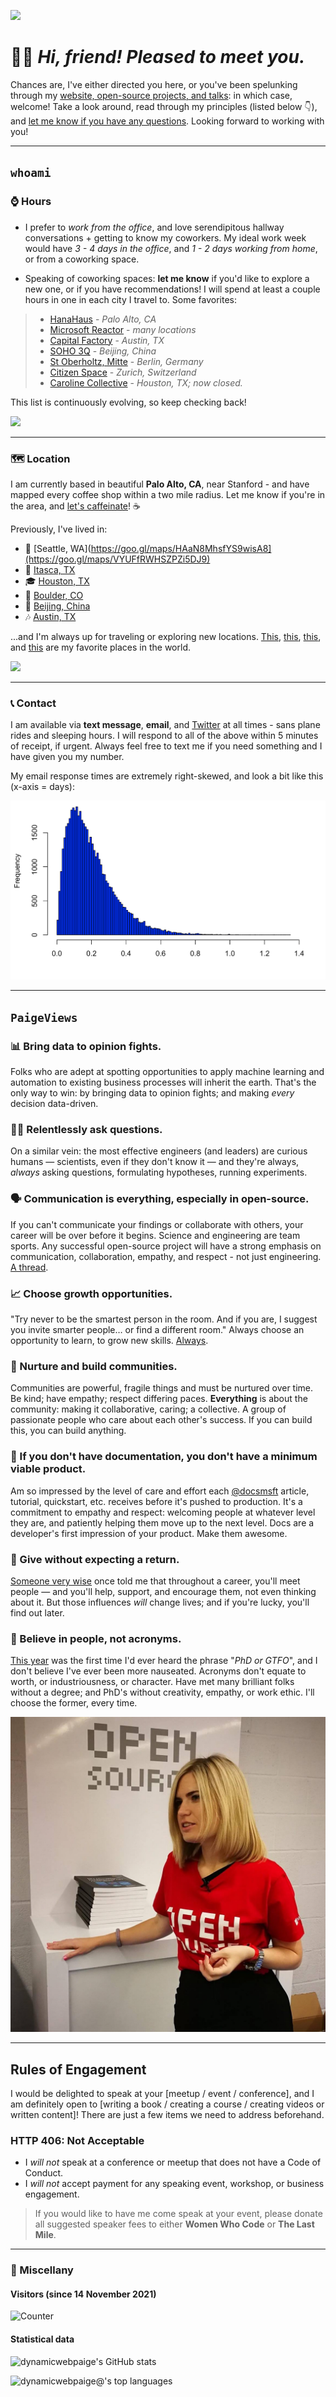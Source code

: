 ![](https://d33wubrfki0l68.cloudfront.net/8b2cd40c776adc78a6b6f0a35e3ac53569d9b6ab/6e000/assets/octocat-primed.png)

# 🙋‍♀️ _Hi, friend! Pleased to meet you._ 

Chances are, I've either directed you here, or you've been spelunking through my [website, open-source projects, and talks](https://thinking-in-data.com): in which case, welcome! Take a look around, read through my principles (listed below 👇), and [let me know if you have any questions](mailto:webpaige@google.com). Looking forward to working with you!

*******

## `whoami`

### ⌚ Hours

* I prefer to _work from the office_, and love serendipitous hallway conversations + getting to know my coworkers. My ideal work week would have _3 - 4 days in the office_, and _1 - 2 days working from home_, or from a coworking space.

* Speaking of coworking spaces: **let me know** if you'd like to explore a new one, or if you have recommendations! I will spend at least a couple hours in one in each city I travel to. Some favorites:

> * [HanaHaus](http://www.hanahaus.com/) - _Palo Alto, CA_
> * [Microsoft Reactor](https://developer.microsoft.com/en-us/reactor/) - _many locations_
> * [Capital Factory](https://www.capitalfactory.com/) - _Austin, TX_
> * [SOHO 3Q](http://www.soho3q.com/home/#!/) - _Beijing, China_
> * [St Oberholtz, Mitte](http://sanktoberholz.de/en/locations/) - _Berlin, Germany_
> * [Citizen Space](https://citizen-space.ch/) - _Zurich, Switzerland_
> * [Caroline Collective](https://www.houstonpress.com/arts/caroline-collective-is-officially-closed-6390605) - _Houston, TX; now closed._

This list is continuously evolving, so keep checking back!

![](https://pbs.twimg.com/media/DZob0mWV4AEwKuH.jpg:large)

***************

### 🗺 Location

I am currently based in beautiful **Palo Alto, CA**, near Stanford - and have mapped every coffee shop within a two mile radius. Let me know if you're in the area, and [let's caffeinate](https://calendly.com/paigebailey)! ☕

Previously, I've lived in:

* 🌲 [Seattle, WA](https://goo.gl/maps/HAaN8MhsfYS9wisA8](https://goo.gl/maps/VYUFfRWHSZPZi5DJ9)
* 🤠 [Itasca, TX](https://goo.gl/maps/76qUXHeyBcs)
* 🎓 [Houston, TX](https://goo.gl/maps/TXgq2ZAVsmP2)
* 🌌 [Boulder, CO](https://goo.gl/maps/adPT6ZSwCRT2)
* 🏮 [Beijing, China](https://goo.gl/maps/fcAfj4DkQpq)
* 🎶 [Austin, TX](https://goo.gl/maps/StdBoqh8hZs)

...and I'm always up for traveling or exploring new locations. [This](http://www.computerhistory.org/), [this](https://dynamicland.org/), [this](http://www.moesbooks.com/), and [this](https://www.menil.org/collection) are my favorite places in the world. 

![](https://pbs.twimg.com/media/Dfv_b2wUEAAcJAJ.jpg:large)

*****************

### 📞 Contact

I am available via **text message**, **email**, and [Twitter](https://www.twitter.com/dynamicwebpaige) at all times - sans plane rides and sleeping hours. I will respond to all of the above within 5 minutes of receipt, if urgent. Always feel free to text me if you need something and I have given you my number.

My email response times are extremely right-skewed, and look a bit like this (x-axis = days):

![](https://github.com/dynamicwebpaige/info/blob/master/paige_responses.png?raw=true)

**********

## `PaigeViews`

### 📊 Bring data to opinion fights.
Folks who are adept at spotting opportunities to apply machine learning and automation to existing business processes will inherit the earth. That's the only way to win: by bringing data to opinion fights; and making *every* decision data-driven.

### 🙋‍♀️ Relentlessly ask questions.
On a similar vein: the most effective engineers (and leaders) are curious humans — scientists, even if they don't know it — and they're always, *always* asking questions, formulating hypotheses, running experiments.

### 🗣 Communication is everything, especially in open-source.
If you can't communicate your findings or collaborate with others, your career will be over before it begins. Science and engineering are team sports. Any successful open-source project will have a strong emphasis on communication, collaboration, empathy, and respect - not just engineering. [A thread](https://twitter.com/DynamicWebPaige/status/945702102214594560).

### 📈 Choose growth opportunities.
"Try never to be the smartest person in the room. And if you are, I suggest you invite smarter people… or find a different room." Always choose an opportunity to learn, to grow new skills. [Always](https://twitter.com/DynamicWebPaige/status/1050126083863924736).

### 👭 Nurture and build communities.
Communities are powerful, fragile things and must be nurtured over time. Be kind; have empathy; respect differing paces. **Everything** is about the community: making it collaborative, caring; a collective. A group of passionate people who care about each other's success. If you can build this, you can build anything.

### 📃 If you don't have documentation, you don't have a minimum viable product.
Am so impressed by the level of care and effort each [@docsmsft](https://docs.microsoft.com) article, tutorial, quickstart, etc. receives before it's pushed to production. It's a commitment to empathy and respect: welcoming people at whatever level they are, and patiently helping them move up to the next level. Docs are a developer's first impression of your product. Make them awesome.

### 🎁 Give without expecting a return.
[Someone very wise](http://third-bit.com/) once told me that throughout a career, you'll meet people — and you'll help, support, and encourage them, not even thinking about it. But those influences _will_ change lives; and if you're lucky, you'll find out later.

### 🙏 Believe in people, not acronyms.
[This year](https://twitter.com/DynamicWebPaige/status/984584446316703746) was the first time I'd ever heard the phrase "_PhD or GTFO_", and I don't believe I've ever been more nauseated. Acronyms don't equate to worth, or industriousness, or character. Have met many brilliant folks without a degree; and PhD's without creativity, empathy, or work ethic. I'll choose the former, every time.

![](https://github.com/dynamicwebpaige/info/blob/master/23926211_10155941132466672_7816746537214097786_o.jpg?raw=true)

*******************

## Rules of Engagement

I would be delighted to speak at your [meetup / event / conference], and I am definitely open to [writing a book / creating a course / creating videos or written content]! There are just a few items we need to address beforehand.

### HTTP 406: Not Acceptable

* I _will not_ speak at a conference or meetup that does not have a Code of Conduct.
* I _will not_ accept payment for any speaking event, workshop, or business engagement.
> If you would like to have me come speak at your event, please donate all suggested speaker fees to either **Women Who Code** or **The Last Mile**.

*******************

### 💬 Miscellany

#### Visitors (since 14 November 2021)

![Counter](https://count.getloli.com/get/@dynamicwebpaige?theme=rule23)

#### Statistical data

![`dynamicwebpaige`'s GitHub stats](https://github-readme-stats.vercel.app/api?username=dynamicwebpaige&theme=cobalt&hide_title=true&show_icons=true&include_all_commits=true&count_private=true)

![`dynamicwebpaige@`'s top languages](https://github-readme-stats.vercel.app/api/top-langs/?username=dynamicwebpaige&theme=cobalt&hide_title=true&layout=compact&langs_count=10&hide=html,javascript,css)
